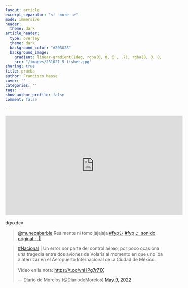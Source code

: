 ```yaml
---
layout: article
excerpt_separator: "<!--more-->"
mode: immersive
header:
  theme: dark
article_header:
  type: overlay
  theme: dark
  background_color: "#203028"
  background_image:
    gradient: linear-gradient(1deg, rgba(0, 0, 0 , .7), rgba(8, 3, 8, .9))
    src: "/images/281021-5-fisher.jpg"
sharing: true
title: prueba
author: Francisco Masse
cover: ''
categories: ''
tags: ''
show_author_profile: false
comment: false

---
```

<iframe width="560" height="315" src="https://www.youtube.com/embed/P0tDrPFcBK4" title="YouTube video player" frameborder="0" allow="accelerometer; autoplay; clipboard-write; encrypted-media; gyroscope; picture-in-picture" allowfullscreen></iframe>

dgvxdcv


<blockquote class="tiktok-embed" cite="https://www.tiktok.com/@munecabarbie/video/7091866853504535814" data-video-id="7091866853504535814" style="max-width: 605px;min-width: 325px;" > <section> <a target="_blank" title="@munecabarbie" href="https://www.tiktok.com/@munecabarbie">@munecabarbie</a> Realmente ni tomo jajajaja <a title="fypシ" target="_blank" href="https://www.tiktok.com/tag/fyp%E3%82%B7">#fypシ</a> <a title="fyp" target="_blank" href="https://www.tiktok.com/tag/fyp">#fyp</a> <a target="_blank" title="♬ sonido original - 🦋" href="https://www.tiktok.com/music/sonido-original-6821273608984349445">♬ sonido original - 🦋</a> </section> </blockquote> <script async src="https://www.tiktok.com/embed.js"></script>


<blockquote class="twitter-tweet"><p lang="es" dir="ltr"><a href="https://twitter.com/hashtag/Nacional?src=hash&amp;ref_src=twsrc%5Etfw">#Nacional</a> | Un error por parte del control aéreo, por poco ocasiona una tragedia entre dos aviones de Volaris al momento en que uno iba a aterrizar en el Aeropuerto Internacional de la Ciudad de México.<br><br>Video en la nota: <a href="https://t.co/vnHPg7r71X">https://t.co/vnHPg7r71X</a></p>&mdash; Diario de Morelos (@DiariodeMorelos) <a href="https://twitter.com/DiariodeMorelos/status/1523485022371467264?ref_src=twsrc%5Etfw">May 9, 2022</a></blockquote> <script async src="https://platform.twitter.com/widgets.js" charset="utf-8"></script>